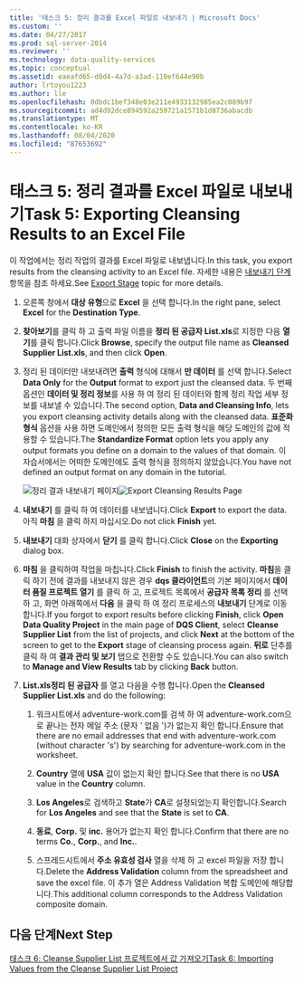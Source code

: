 ```yaml
---
title: '태스크 5: 정리 결과를 Excel 파일로 내보내기 | Microsoft Docs'
ms.custom: ''
ms.date: 04/27/2017
ms.prod: sql-server-2014
ms.reviewer: ''
ms.technology: data-quality-services
ms.topic: conceptual
ms.assetid: eaeafd65-d0d4-4a7d-a3ad-110ef644e90b
author: lrtoyou1223
ms.author: lle
ms.openlocfilehash: 0dbdc1bef348e03e211e4933132985ea2c089b97
ms.sourcegitcommit: ad4d92dce894592a259721a1571b1d8736abacdb
ms.translationtype: MT
ms.contentlocale: ko-KR
ms.lasthandoff: 08/04/2020
ms.locfileid: "87653692"
---
```

# <a name="task-5-exporting-cleansing-results-to-an-excel-file"></a><span data-ttu-id="34e12-102">태스크 5: 정리 결과를 Excel 파일로 내보내기</span><span class="sxs-lookup"><span data-stu-id="34e12-102">Task 5: Exporting Cleansing Results to an Excel File</span></span>
  <span data-ttu-id="34e12-103">이 작업에서는 정리 작업의 결과를 Excel 파일로 내보냅니다.</span><span class="sxs-lookup"><span data-stu-id="34e12-103">In this task, you export results from the cleansing activity to an Excel file.</span></span> <span data-ttu-id="34e12-104">자세한 내용은 [내보내기 단계](https://msdn.microsoft.com/library/hh213061.aspx#Export) 항목을 참조 하세요.</span><span class="sxs-lookup"><span data-stu-id="34e12-104">See [Export Stage](https://msdn.microsoft.com/library/hh213061.aspx#Export) topic for more details.</span></span>  
  
1.  <span data-ttu-id="34e12-105">오른쪽 창에서 **대상 유형**으로 **Excel** 을 선택 합니다.</span><span class="sxs-lookup"><span data-stu-id="34e12-105">In the right pane, select **Excel** for the **Destination Type**.</span></span>  
  
2.  <span data-ttu-id="34e12-106">**찾아보기**를 클릭 하 고 출력 파일 이름을 **정리 된 공급자 List.xls**로 지정한 다음 **열기**를 클릭 합니다.</span><span class="sxs-lookup"><span data-stu-id="34e12-106">Click **Browse**, specify the output file name as **Cleansed Supplier List.xls**, and then click **Open**.</span></span>  
  
3.  <span data-ttu-id="34e12-107">정리 된 데이터만 내보내려면 **출력** 형식에 대해서 **만 데이터** 를 선택 합니다.</span><span class="sxs-lookup"><span data-stu-id="34e12-107">Select **Data Only** for the **Output** format to export just the cleansed data.</span></span> <span data-ttu-id="34e12-108">두 번째 옵션인 **데이터 및 정리 정보**를 사용 하 여 정리 된 데이터와 함께 정리 작업 세부 정보를 내보낼 수 있습니다.</span><span class="sxs-lookup"><span data-stu-id="34e12-108">The second option, **Data and Cleansing Info**, lets you export cleansing activity details along with the cleansed data.</span></span> <span data-ttu-id="34e12-109">**표준화 형식** 옵션을 사용 하면 도메인에서 정의한 모든 출력 형식을 해당 도메인의 값에 적용할 수 있습니다.</span><span class="sxs-lookup"><span data-stu-id="34e12-109">The **Standardize Format** option lets you apply any output formats you define on a domain to the values of that domain.</span></span> <span data-ttu-id="34e12-110">이 자습서에서는 어떠한 도메인에도 출력 형식을 정의하지 않았습니다.</span><span class="sxs-lookup"><span data-stu-id="34e12-110">You have not defined an output format on any domain in the tutorial.</span></span>  
  
     <span data-ttu-id="34e12-111">![정리 결과 내보내기 페이지](../../2014/tutorials/media/et-exportingcleansingresultstoanexcelfile.jpg "정리 결과 내보내기 페이지")</span><span class="sxs-lookup"><span data-stu-id="34e12-111">![Export Cleansing Results Page](../../2014/tutorials/media/et-exportingcleansingresultstoanexcelfile.jpg "Export Cleansing Results Page")</span></span>  
  
4.  <span data-ttu-id="34e12-112">**내보내기** 를 클릭 하 여 데이터를 내보냅니다.</span><span class="sxs-lookup"><span data-stu-id="34e12-112">Click **Export** to export the data.</span></span> <span data-ttu-id="34e12-113">아직 **마침** 을 클릭 하지 마십시오.</span><span class="sxs-lookup"><span data-stu-id="34e12-113">Do not click **Finish** yet.</span></span>  
  
5.  <span data-ttu-id="34e12-114">**내보내기** 대화 상자에서 **닫기** 를 클릭 합니다.</span><span class="sxs-lookup"><span data-stu-id="34e12-114">Click **Close** on the **Exporting** dialog box.</span></span>  
  
6.  <span data-ttu-id="34e12-115">**마침** 을 클릭하여 작업을 마칩니다.</span><span class="sxs-lookup"><span data-stu-id="34e12-115">Click **Finish** to finish the activity.</span></span> <span data-ttu-id="34e12-116">**마침**을 클릭 하기 전에 결과를 내보내지 않은 경우 **dqs 클라이언트**의 기본 페이지에서 **데이터 품질 프로젝트 열기** 를 클릭 하 고, 프로젝트 목록에서 **공급자 목록 정리** 를 선택 하 고, 화면 아래쪽에서 **다음** 을 클릭 하 여 정리 프로세스의 **내보내기** 단계로 이동 합니다.</span><span class="sxs-lookup"><span data-stu-id="34e12-116">If you forgot to export results before clicking **Finish**, click **Open Data Quality Project** in the main page of **DQS Client**, select **Cleanse Supplier List** from the list of projects, and click **Next** at the bottom of the screen to get to the **Export** stage of cleansing process again.</span></span> <span data-ttu-id="34e12-117">**뒤로** 단추를 클릭 하 여 **결과 관리 및 보기** 탭으로 전환할 수도 있습니다.</span><span class="sxs-lookup"><span data-stu-id="34e12-117">You can also switch to **Manage and View Results** tab by clicking **Back** button.</span></span>  
  
7.  <span data-ttu-id="34e12-118">**List.xls정리 된 공급자** 를 열고 다음을 수행 합니다.</span><span class="sxs-lookup"><span data-stu-id="34e12-118">Open the **Cleansed Supplier List.xls** and do the following:</span></span>  
  
    1.  <span data-ttu-id="34e12-119">워크시트에서 adventure-work.com를 검색 하 여 adventure-work.com으로 끝나는 전자 메일 주소 (문자 ' 없음 ')가 없는지 확인 합니다.</span><span class="sxs-lookup"><span data-stu-id="34e12-119">Ensure that there are no email addresses that end with adventure-work.com (without character 's') by searching for adventure-work.com in the worksheet.</span></span>  
  
    2.  <span data-ttu-id="34e12-120">**Country** 열에 **USA** 값이 없는지 확인 합니다.</span><span class="sxs-lookup"><span data-stu-id="34e12-120">See that there is no **USA** value in the **Country** column.</span></span>  
  
    3.  <span data-ttu-id="34e12-121">**Los Angeles**로 검색하고 **State**가 **CA**로 설정되었는지 확인합니다.</span><span class="sxs-lookup"><span data-stu-id="34e12-121">Search for **Los Angeles** and see that the **State** is set to **CA**.</span></span>  
  
    4.  <span data-ttu-id="34e12-122">**동료**, **Corp.** 및 **inc.** 용어가 없는지 확인 합니다.</span><span class="sxs-lookup"><span data-stu-id="34e12-122">Confirm that there are no terms **Co.**, **Corp.**, and **Inc.**.</span></span>  
  
    5.  <span data-ttu-id="34e12-123">스프레드시트에서 **주소 유효성 검사** 열을 삭제 하 고 excel 파일을 저장 합니다.</span><span class="sxs-lookup"><span data-stu-id="34e12-123">Delete the **Address Validation** column from the spreadsheet and save the excel file.</span></span> <span data-ttu-id="34e12-124">이 추가 열은 Address Validation 복합 도메인에 해당합니다.</span><span class="sxs-lookup"><span data-stu-id="34e12-124">This additional column corresponds to the Address Validation composite domain.</span></span>  
  
## <a name="next-step"></a><span data-ttu-id="34e12-125">다음 단계</span><span class="sxs-lookup"><span data-stu-id="34e12-125">Next Step</span></span>  
 [<span data-ttu-id="34e12-126">태스크 6: Cleanse Supplier List 프로젝트에서 값 가져오기</span><span class="sxs-lookup"><span data-stu-id="34e12-126">Task 6: Importing Values from the Cleanse Supplier List Project</span></span>](../../2014/tutorials/task-6-importing-values-from-the-cleanse-supplier-list-project.md)  
  
  
